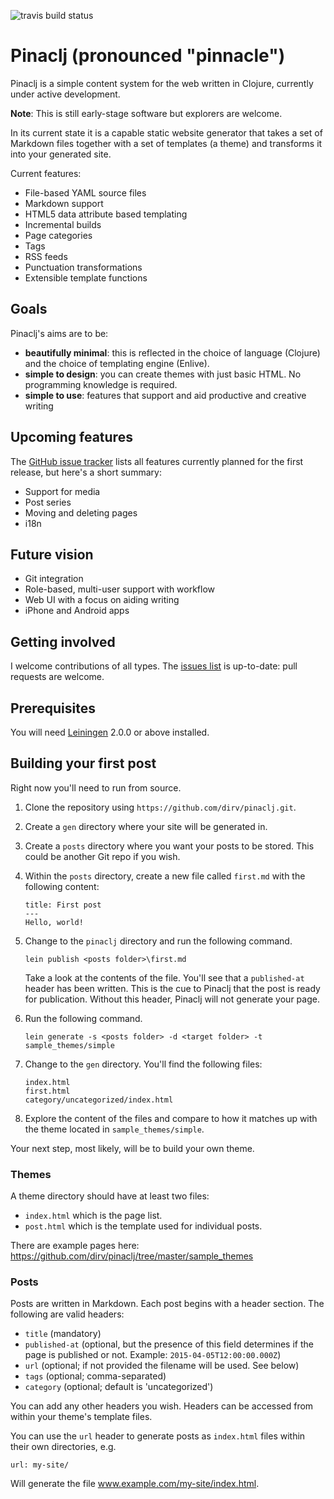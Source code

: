 ![travis build status](https://api.travis-ci.org/dirv/pinaclj.svg)

# Pinaclj (pronounced "pinnacle")

Pinaclj is a simple content system for the web written in Clojure, currently under active development.

**Note**: This is still early-stage software but explorers are welcome.

In its current state it is a capable static website generator that takes a set of Markdown files together with a set of templates (a theme) and transforms it into your generated site.

Current features:

 * File-based YAML source files
 * Markdown support
 * HTML5 data attribute based templating
 * Incremental builds
 * Page categories
 * Tags
 * RSS feeds
 * Punctuation transformations
 * Extensible template functions

## Goals

Pinaclj's aims are to be:

 * **beautifully minimal**: this is reflected in the choice of language (Clojure) and the choice of templating engine (Enlive).
 * **simple to design**: you can create themes with just basic HTML. No programming knowledge is required.
 * **simple to use**: features that support and aid productive and creative writing

## Upcoming features

The [GitHub issue tracker](https://github.com/dirv/pinaclj/issues) lists all features currently planned for the first release, but here's a short summary:

 * Support for media
 * Post series
 * Moving and deleting pages
 * i18n

## Future vision

 * Git integration
 * Role-based, multi-user support with workflow
 * Web UI with a focus on aiding writing
 * iPhone and Android apps

## Getting involved

I welcome contributions of all types. The [issues list](https://github.com/dirv/pinaclj/issues) is up-to-date: pull requests are welcome.

## Prerequisites

You will need [Leiningen][] 2.0.0 or above installed.

[leiningen]: https://github.com/technomancy/leiningen

## Building your first post

Right now you'll need to run from source.

 1. Clone the repository using `https://github.com/dirv/pinaclj.git`.
 2. Create a `gen` directory where your site will be generated in.
 2. Create a `posts` directory where you want your posts to be stored. This could be another Git repo if you wish.
 3. Within the `posts` directory, create a new file called `first.md` with the following content:

        title: First post
        ---
        Hello, world!

 4. Change to the `pinaclj` directory and run the following command.
 
        lein publish <posts folder>\first.md
    
    Take a look at the contents of the file. You'll see that a `published-at` header has been written. This is the cue to Pinaclj that the post is ready for publication. Without this header, Pinaclj will not generate your page.

 5. Run the following command.

        lein generate -s <posts folder> -d <target folder> -t sample_themes/simple

 6. Change to the `gen` directory. You'll find the following files:

        index.html
        first.html
        category/uncategorized/index.html

 7. Explore the content of the files and compare to how it matches up with the theme located in `sample_themes/simple`.

Your next step, most likely, will be to build your own theme.

### Themes

A theme directory should have at least two files:

 * `index.html` which is the page list.
 * `post.html` which is the template used for individual posts.

There are example pages here: https://github.com/dirv/pinaclj/tree/master/sample_themes

### Posts

Posts are written in Markdown. Each post begins with a header section. The following are valid headers:

 * `title` (mandatory)
 * `published-at` (optional, but the presence of this field determines if the page is published or not. Example: `2015-04-05T12:00:00.000Z`)
 * `url` (optional; if not provided the filename will be used. See below)
 * `tags` (optional; comma-separated)
 * `category` (optional; default is 'uncategorized')

You can add any other headers you wish. Headers can be accessed from within your theme's template files.

You can use the `url` header to generate posts as `index.html` files within their own directories, e.g.

    url: my-site/

Will generate the file www.example.com/my-site/index.html.
